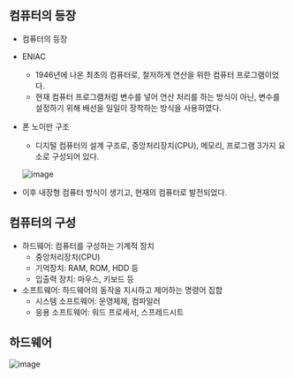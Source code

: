 ## 컴퓨터의 등장

- 컴퓨터의 등장
- ENIAC
  - 1946년에 나온 최초의 컴퓨터로, 철저하게 연산을 위한 컴퓨터 프로그램이었다.
  - 현재 컴퓨터 프로그램처럼 변수를 넣어 연산 처리를 하는 방식이 아닌, 변수를 설정하기 위해 배선을 일일이 장착하는 방식을 사용하였다.
- 폰 노이만 구조
  - 디지털 컴퓨터의 설계 구조로, 중앙처리장치(CPU), 메모리, 프로그램 3가지 요소로 구성되어 있다.
  
  ![image](https://user-images.githubusercontent.com/24373728/164011592-fb50d909-0aaa-4d4d-a780-7a9852ebc257.png)
- 이후 내장형 컴퓨터 방식이 생기고, 현재의 컴퓨터로 발전되었다. 


## 컴퓨터의 구성
- 하드웨어: 컴퓨터를 구성하는 기계적 장치
  - 중앙처리장치(CPU)
  - 기억장치: RAM, ROM, HDD 등
  - 입출력 장치: 마우스, 키보드 등
- 소프트웨어: 하드웨어의 동작을 지시하고 제어하는 명령어 집합
  - 시스템 소프트웨어: 운영체제, 컴파일러
  - 응용 소프트웨어: 워드 프로세서, 스프레드시트


## 하드웨어
![image](https://user-images.githubusercontent.com/24373728/164013041-7b6b1dd5-4bea-41c7-a737-3511d76f235f.png)


